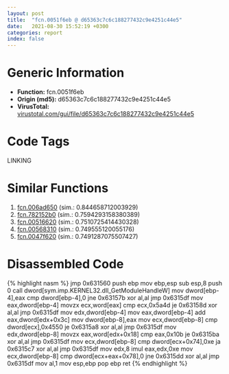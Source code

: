 ```yaml
---
layout: post
title:  "fcn.0051f6eb @ d65363c7c6c188277432c9e4251c44e5"
date:   2021-08-30 15:52:19 +0300
categories: report
index: false
---
```


# Generic Information
- **Function:** fcn.0051f6eb
- **Origin (md5):** d65363c7c6c188277432c9e4251c44e5
- **VirusTotal:** [virustotal.com/gui/file/d65363c7c6c188277432c9e4251c44e5][virustotal_ref]

# Code Tags
<span class="tag" id="LINKING">LINKING</span>


# Similar Functions

1. [fcn.006ad650][similar_1_ref] (sim.: 0.844658712003929)
2. [fcn.782152b0][similar_2_ref] (sim.: 0.7594293158380389)
3. [fcn.00516620][similar_3_ref] (sim.: 0.7510725414430328)
4. [fcn.00568310][similar_4_ref] (sim.: 0.749555120055176)
5. [fcn.0047f620][similar_5_ref] (sim.: 0.7491287075507427)


# Disassembled Code

{% highlight nasm %}
jmp 0x631560
push ebp
mov ebp,esp
sub esp,8
push 0
call dword[sym.imp.KERNEL32.dll_GetModuleHandleW]
mov dword[ebp-4],eax
cmp dword[ebp-4],0
jne 0x63157b
xor al,al
jmp 0x6315df
mov eax,dword[ebp-4]
movzx ecx,word[eax]
cmp ecx,0x5a4d
je 0x63158d
xor al,al
jmp 0x6315df
mov edx,dword[ebp-4]
mov eax,dword[ebp-4]
add eax,dword[edx+0x3c]
mov dword[ebp-8],eax
mov ecx,dword[ebp-8]
cmp dword[ecx],0x4550
je 0x6315a8
xor al,al
jmp 0x6315df
mov edx,dword[ebp-8]
movzx eax,word[edx+0x18]
cmp eax,0x10b
je 0x6315ba
xor al,al
jmp 0x6315df
mov ecx,dword[ebp-8]
cmp dword[ecx+0x74],0xe
ja 0x6315c7
xor al,al
jmp 0x6315df
mov edx,8
imul eax,edx,0xe
mov ecx,dword[ebp-8]
cmp dword[ecx+eax+0x78],0
jne 0x6315dd
xor al,al
jmp 0x6315df
mov al,1
mov esp,ebp
pop ebp
ret 
{% endhighlight %}


[similar_1_ref]: /report/fcn.006ad650@d65363c7c6c188277432c9e4251c44e5
[similar_2_ref]: /report/fcn.782152b0@ebea46c6b17785efc2ebcb24ad99656c
[similar_3_ref]: /report/fcn.00516620@1160595edb203a63cb2ca3ce2ff04f47
[similar_4_ref]: /report/fcn.00568310@2db66bac8e26cd758cb6fa211bf2d229
[similar_5_ref]: /report/fcn.0047f620@17d73cbafe6dd96dd6f2291fab06fbb5
[virustotal_ref]: https://www.virustotal.com/gui/file/d65363c7c6c188277432c9e4251c44e5